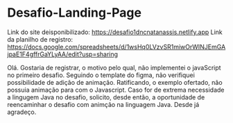 # Desafio-Landing-Page
Link do site deisponibilizado: https://desafio1dncnatanassis.netlify.app
Link da planilho de registro: https://docs.google.com/spreadsheets/d/1wsHq0LVzvSR1miwOrWINJEmGAjpaE1F4gffrGaYLyAA/edit?usp=sharing

Olá. Gostaria de registrar, o motivo pelo qual, não implementei o javaScript no primeiro desafio. Seguindo o template do figma, não verifiquei possibilidade de adição de animação. Ratificando, o exemplo ofertado, não possuia animação para com o Javascript. Caso for de extrema necessidade a lingugem Java no desafio, solicito, desde então, a oportunidade de reencaminhar o desafio com animção na linguagem Java. Desde já agradeço. 

